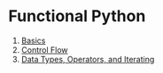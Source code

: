 
# Functional Python 
 1. [Basics](https://github.com/andrewpletsch/FunctionalPython/blob/master/Basics-1.md) 
 2. [Control Flow](https://github.com/andrewpletsch/FunctionalPython/blob/master/Control-Flow-2.md)
 3. [Data Types, Operators, and Iterating](https://github.com/andrewpletsch/FunctionalPython/blob/master/Data-Types-Operators-Iterating-3.md) 

